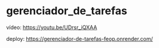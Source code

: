 # gerenciador_de_tarefas
vídeo: https://youtu.be/UDrsr_iQXAA

deploy: https://gerenciador-de-tarefas-feop.onrender.com/
